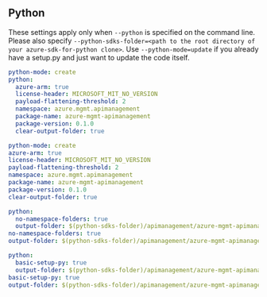 ## Python

These settings apply only when `--python` is specified on the command line.
Please also specify `--python-sdks-folder=<path to the root directory of your azure-sdk-for-python clone>`.
Use `--python-mode=update` if you already have a setup.py and just want to update the code itself.

``` yaml $(python) && !$(track2)
python-mode: create
python:
  azure-arm: true
  license-header: MICROSOFT_MIT_NO_VERSION
  payload-flattening-threshold: 2
  namespace: azure.mgmt.apimanagement
  package-name: azure-mgmt-apimanagement
  package-version: 0.1.0
  clear-output-folder: true
```
``` yaml $(python) && $(track2)
python-mode: create
azure-arm: true
license-header: MICROSOFT_MIT_NO_VERSION
payload-flattening-threshold: 2
namespace: azure.mgmt.apimanagement
package-name: azure-mgmt-apimanagement
package-version: 0.1.0
clear-output-folder: true
```
``` yaml $(python) && $(python-mode) == 'update'
python:
  no-namespace-folders: true
  output-folder: $(python-sdks-folder)/apimanagement/azure-mgmt-apimanagement/azure/mgmt/apimanagement
no-namespace-folders: true
output-folder: $(python-sdks-folder)/apimanagement/azure-mgmt-apimanagement/azure/mgmt/apimanagement
```
``` yaml $(python) && $(python-mode) == 'create'
python:
  basic-setup-py: true
  output-folder: $(python-sdks-folder)/apimanagement/azure-mgmt-apimanagement
basic-setup-py: true
output-folder: $(python-sdks-folder)/apimanagement/azure-mgmt-apimanagement
```
